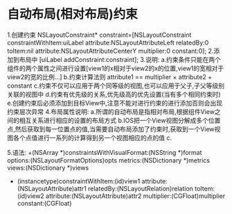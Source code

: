 # 自动布局(相对布局)约束

1.创建约束 NSLayoutConstraint* constraint=[NSLayoutConstraint constraintWithItem:uiLabel attribute:NSLayoutAttributeLeft relatedBy:0 toItem:nil attribute:NSLayoutAttributeCenterY multiplier:0 constant:0];
2.添加到布局中 [uiLabel addConstraint:constraint];
3.说明:
    a.约束条件只能在两个组件的两个属性之间进行设置[view1的x相对于view2的x的位置,view1的宽相对于view2的宽的比例...]
    b.约束计算法则 attribute1 == multiplier × attribute2 + constant
    c.约束不仅可以应用于两个同等级的视图,也可以应用于父子,子父等级别关联的视图中
    d.约束有优先级的关系,优先级高的优先设置(当有多个相同约束时)
    e.创建约束后必须添加到目标View中,注意不能对进行约束的进行添加否则会出现约束层次异常
4.布局属性说明:
    a.所谓的自动布局是指相对布局,根据组件View之间的相互关系进行相应的设置的布局方式
    b.IOS把一个View视图分解成多个位置点,然后获取到每一位置点的值,当需要自动布局添加了约束时,获取到一个View视图各个点值进行一系列的计算得到另一个视图相应的点的值
    c.


5.语法:
+(NSArray *)constraintsWithVisualFormat:(NSString *)format
options:(NSLayoutFormatOptions)opts
metrics:(NSDictionary *)metrics
views:(NSDictionary *)views

+ (instancetype)constraintWithItem:(id)view1
attribute:(NSLayoutAttribute)attr1
relatedBy:(NSLayoutRelation)relation
toItem:(id)view2
attribute:(NSLayoutAttribute)attr2
multiplier:(CGFloat)multiplier
constant:(CGFloat)